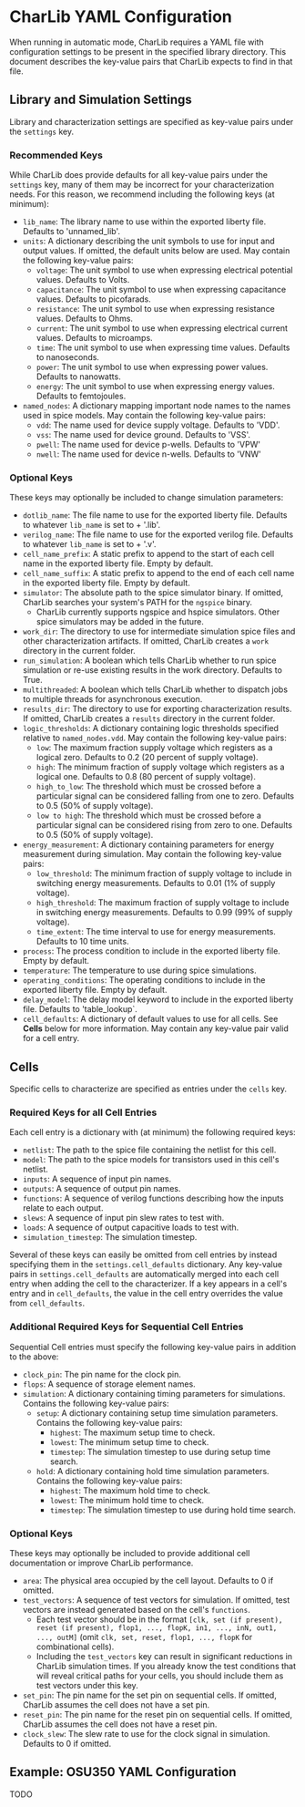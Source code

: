# CharLib YAML Configuration

When running in automatic mode, CharLib requires a YAML file with configuration settings to be present in the specified library directory. This document describes the key-value pairs that CharLib expects to find in that file.

## Library and Simulation Settings
Library and characterization settings are specified as key-value pairs under the `settings` key.

### Recommended Keys
While CharLib does provide defaults for all key-value pairs under the `settings` key, many of them may be incorrect for your characterization needs. For this reason, we recommend including the following keys (at minimum):

* `lib_name`: The library name to use within the exported liberty file. Defaults to 'unnamed_lib'.
* `units`: A dictionary describing the unit symbols to use for input and output values. If omitted, the default units below are used. May contain the following key-value pairs:
    * `voltage`: The unit symbol to use when expressing electrical potential values. Defaults to Volts.
    * `capacitance`: The unit symbol to use when expressing capacitance values. Defaults to picofarads.
    * `resistance`: The unit symbol to use when expressing resistance values. Defaults to Ohms.
    * `current`: The unit symbol to use when expressing electrical current values. Defaults to microamps.
    * `time`: The unit symbol to use when expressing time values. Defaults to nanoseconds.
    * `power`: The unit symbol to use when expressing power values. Defaults to nanowatts.
    * `energy`: The unit symbol to use when expressing energy values. Defaults to femtojoules.
* `named_nodes`: A dictionary mapping important node names to the names used in spice models. May contain the following key-value pairs:
    * `vdd`: The name used for device supply voltage. Defaults to 'VDD'.
    * `vss`: The name used for device ground. Defaults to 'VSS'.
    * `pwell`: The name used for device p-wells. Defaults to 'VPW'
    * `nwell`: The name used for device n-wells. Defaults to 'VNW'

### Optional Keys
These keys may optionally be included to change simulation parameters:

* `dotlib_name`: The file name to use for the exported liberty file. Defaults to whatever `lib_name` is set to + '.lib'.
* `verilog_name`: The file name to use for the exported verilog file. Defaults to whatever `lib_name` is set to + '.v'.
* `cell_name_prefix`: A static prefix to append to the start of each cell name in the exported liberty file. Empty by default.
* `cell_name_suffix`: A static prefix to append to the end of each cell name in the exported liberty file. Empty by default.
* `simulator`: The absolute path to the spice simulator binary. If omitted, CharLib searches your system's PATH for the `ngspice` binary.
    * CharLib currently supports ngspice and hspice simulators. Other spice simulators may be added in the future.
* `work_dir`: The directory to use for intermediate simulation spice files and other characterization artifacts. If omitted, CharLib creates a `work` directory in the current folder.
* `run_simulation`: A boolean which tells CharLib whether to run spice simulation or re-use existing results in the work directory. Defaults to True.
* `multithreaded`: A boolean which tells CharLib whether to dispatch jobs to multiple threads for asynchronous execution.
* `results_dir`: The directory to use for exporting characterization results. If omitted, CharLib creates a `results` directory in the current folder.
* `logic_thresholds`: A dictionary containing logic thresholds specified relative to `named_nodes.vdd`. May contain the following key-value pairs:
    * `low`: The maximum fraction supply voltage which registers as a logical zero. Defaults to 0.2 (20 percent of supply voltage).
    * `high`: The minimum fraction of supply voltage which registers as a logical one. Defaults to 0.8 (80 percent of supply voltage).
    * `high_to_low`: The threshold which must be crossed before a particular signal can be considered falling from one to zero. Defaults to 0.5 (50% of supply voltage).
    * `low to high`: The threshold which must be crossed before a particular signal can be considered rising from zero to one. Defaults to 0.5 (50% of supply voltage).
* `energy_measurement`: A dictionary containing parameters for energy measurement during simulation. May contain the following key-value pairs:
    * `low_threshold`: The minimum fraction of supply voltage to include in switching energy measurements. Defaults to 0.01 (1% of supply voltage).
    * `high_threshold`: The maximum fraction of supply voltage to include in switching energy measurements. Defaults to 0.99 (99% of supply voltage).
    * `time_extent`: The time interval to use for energy measurements. Defaults to 10 time units.
* `process`: The process condition to include in the exported liberty file. Empty by default.
* `temperature`: The temperature to use during spice simulations.
* `operating_conditions`: The operating conditions to include in the exported liberty file. Empty by default.
* `delay_model`: The delay model keyword to include in the exported liberty file. Defaults to 'table_lookup`.
* `cell_defaults`: A dictionary of default values to use for all cells. See **Cells** below for more information. May contain any key-value pair valid for a cell entry.

## Cells
Specific cells to characterize are specified as entries under the `cells` key. 

### Required Keys for all Cell Entries
Each cell entry is a dictionary with (at minimum) the following required keys:

* `netlist`: The path to the spice file containing the netlist for this cell.
* `model`: The path to the spice models for transistors used in this cell's netlist.
* `inputs`: A sequence of input pin names.
* `outputs`: A sequence of output pin names.
* `functions`: A sequence of verilog functions describing how the inputs relate to each output.
* `slews`: A sequence of input pin slew rates to test with.
* `loads`: A sequence of output capacitive loads to test with.
* `simulation_timestep`: The simulation timestep.

Several of these keys can easily be omitted from cell entries by instead specifying them in the `settings.cell_defaults` dictionary. Any key-value pairs in `settings.cell_defaults` are automatically merged into each cell entry when adding the cell to the characterizer. If a key appears in a cell's entry and in `cell_defaults`, the value in the cell entry overrides the value from `cell_defaults`.

### Additional Required Keys for Sequential Cell Entries
Sequential Cell entries must specify the following key-value pairs in addition to the above:

* `clock_pin`: The pin name for the clock pin.
* `flops`: A sequence of storage element names.
* `simulation`: A dictionary containing timing parameters for simulations. Contains the following key-value pairs:
    * `setup`: A dictionary containing setup time simulation parameters. Contains the following key-value pairs:
        * `highest`: The maximum setup time to check.
        * `lowest`: The minimum setup time to check.
        * `timestep`: The simulation timestep to use during setup time search.
    * `hold`: A dictionary containing hold time simulation parameters. Contains the following key-value pairs:
        * `highest`: The maximum hold time to check.
        * `lowest`: The minimum hold time to check.
        * `timestep`: The simulation timestep to use during hold time search.

### Optional Keys
These keys may optionally be included to provide additional cell documentation or improve CharLib performance.

* `area`: The physical area occupied by the cell layout. Defaults to 0 if omitted.
* `test_vectors`: A sequence of test vectors for simulation. If omitted, test vectors are instead generated based on the cell's `functions`.
    * Each test vector should be in the format `[clk, set (if present), reset (if present), flop1, ..., flopK, in1, ..., inN, out1, ..., outM]` (omit `clk, set, reset, flop1, ..., flopK` for combinational cells).
    * Including the `test_vectors` key can result in significant reductions in CharLib simulation times. If you already know the test conditions that will reveal critical paths for your cells, you should include them as test vectors under this key.
* `set_pin`: The pin name for the set pin on sequential cells. If omitted, CharLib assumes the cell does not have a set pin.
* `reset_pin`: The pin name for the reset pin on sequential cells. If omitted, CharLib assumes the cell does not have a reset pin.
* `clock_slew`: The slew rate to use for the clock signal in simulation. Defaults to 0 if omitted.

## Example: OSU350 YAML Configuration
TODO